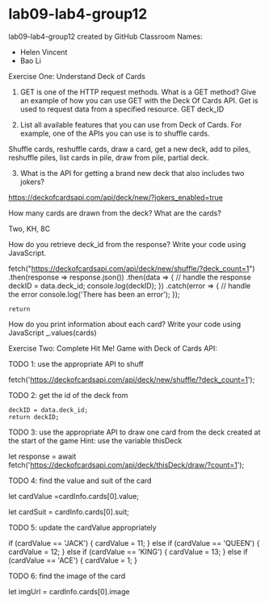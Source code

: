 # lab09-lab4-group12
lab09-lab4-group12 created by GitHub Classroom
Names:
- Helen Vincent 
- Bao Li

Exercise One: Understand Deck of Cards

1. GET is one of the HTTP request methods. What is a GET method? Give an example of how you can use GET with the Deck Of Cards API.
Get is used to request data from a specified resource. GET deck_ID

2. List all available features that you can use from Deck of Cards. For example, one of the APIs you can use is to shuffle cards.

Shuffle cards, reshuffle cards, draw a card,  get a new deck, add to piles, reshuffle piles, list cards in pile, draw from pile, partial deck. 

3. What is the API for getting a brand new deck that also includes two jokers?

https://deckofcardsapi.com/api/deck/new/?jokers_enabled=true

 How many cards are drawn from the deck? What are the cards?

Two, KH, 8C

How do you retrieve deck_id from the response? Write your code using JavaScript.

fetch("https://deckofcardsapi.com/api/deck/new/shuffle/?deck_count=1")
      .then(response => response.json())
      .then(data => {
          // handle the response
          deckID = data.deck_id;
          console.log(deckID);
      })
      .catch(error => {
          // handle the error
          console.log('There has been an error');
      });

	return

How do you print information about each card? Write your code using JavaScript
_.values(cards)

Exercise Two: Complete Hit Me! Game with Deck of Cards API: 

 TODO 1: use the appropriate API to shuff

fetch('https://deckofcardsapi.com/api/deck/new/shuffle/?deck_count=1');

 TODO 2: get the id of the deck from
 
    deckID = data.deck_id;
    return deckID;
    
TODO 3: use the appropriate API to draw one card 
from the deck created at the start of the game
Hint: use the variable thisDeck

let response = await fetch('https://deckofcardsapi.com/api/deck/thisDeck/draw/?count=1');

TODO 4: find the value and suit of the card 

let cardValue =cardInfo.cards[0].value;

let cardSuit = cardInfo.cards[0].suit;


TODO 5: update the cardValue appropriately

  if (cardValue == 'JACK') {
    cardValue = 11;
  }
  else if (cardValue == 'QUEEN') {
    cardValue = 12;
  } 
  else if (cardValue == 'KING') {
    cardValue = 13;
  }
  else if (cardValue == 'ACE') {
    cardValue = 1;
  }
  

TODO 6: find the image of the card

let imgUrl = cardInfo.cards[0].image



